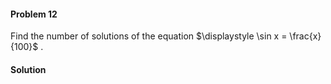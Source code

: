 <div class="alert alert-warning" role="alert">
<h4 class="alert-heading">Problem 12</h4>

Find the number of solutions of the equation $\displaystyle \sin x = \frac{x}{100}$ .

</div>

<div class="alert alert-success" role="alert">
<h4 class="alert-heading">Solution</h4>



</div>

